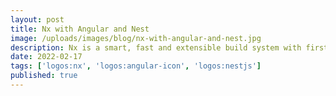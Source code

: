 ```yaml
---
layout: post
title: Nx with Angular and Nest
image: /uploads/images/blog/nx-with-angular-and-nest.jpg
description: Nx is a smart, fast and extensible build system with first class monorepo support and powerful ...
date: 2022-02-17
tags: ['logos:nx', 'logos:angular-icon', 'logos:nestjs']
published: true
---
```


